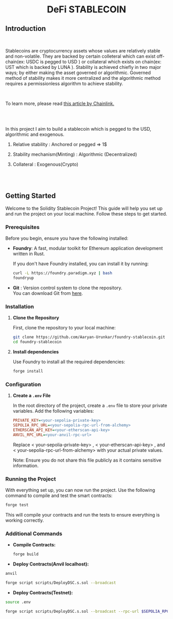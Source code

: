 # <p align=center >DeFi STABLECOIN</p>
## Introduction
<br>
<p >Stablecoins are cryptocurrency assets whose values are relatively stable and non-volatile. They are backed by certain colleteral which can exist off-chain(ex: USDC is pegged to USD ) or collateral which exists on chain(ex: UST which is backed by LUNA ). Stability is achieved chiefly in two major ways; by either making the asset governed or algorithmic. Governed method of stability makes it more centralized and the algorithmic method requires a permissionless algorithm to achieve stability. </p>
<br>
<p > To learn more, please read <a href="https://blog.chain.link/stablecoins-but-actually/"> this article by Chainlink.</a></p>
<br>
<br>
<p >In this project I aim to build a stablecoin which is pegged to the USD, algorithmic and exogenous.</p>

1. <p >Relative stability : Anchored or pegged => 1$</p>
2. <p >Stability mechanism(Minting) : Algorithmic (Decentralized)</p>
3. <p > Collateral : Exogenous(Crypto)</p>

<br>
<br>

## Getting Started

Welcome to the Solidity Stablecoin Project! This guide will help you set up and run the project on your local machine. Follow these steps to get started.

### Prerequisites

Before you begin, ensure you have the following installed:

- **Foundry**: A fast, modular toolkit for Ethereum application development written in Rust.

  If you don't have Foundry installed, you can install it by running:

  ```bash
  curl -L https://foundry.paradigm.xyz | bash
  foundryup
  ```
- **Git** : Version control system to clone the repository.
            <br>
            You can download Git from <a href="https://git-scm.com/">here</a>.

### Installation

1. **Clone the Repository**

   First, clone the repository to your local machine:

   ```bash
   git clone https://github.com/Aaryan-Urunkar/foundry-stablecoin.git
   cd foundry-stablecoin    
   ```
2. **Install dependencies**

    Use Foundry to install all the required dependencies:

    ```bash
    forge install
    ```

### Configuration

1. **Create a `.env` File**

   In the root directory of the project, create a `.env` file to store your private variables. Add the following variables:

   ```ini
   PRIVATE_KEY=<your-sepolia-private-key>
   SEPOLIA_RPC_URL=<your-sepolia-rpc-url-from-alchemy>
   ETHERSCAN_API_KEY=<your-etherscan-api-key>
   ANVIL_RPC_URL=<your-anvil-rpc-url>
   ```
   Replace < your-sepolia-private-key> , < your-etherscan-api-key> , and < your-sepolia-rpc-url-from-alchemy> with your actual private values.

   Note: Ensure you do not share this file publicly as it contains sensitive information.

### Running the Project

With everything set up, you can now run the project. Use the following command to compile and test the smart contracts:

```bash
forge test
```
This will compile your contracts and run the tests to ensure everything is working correctly.


### Additional Commands

- **Compile Contracts:**

  ```bash
  forge build
  ```

-  **Deploy Contracts(Anvil localhost):**

  ```bash
  anvil
  ```

  ```bash
  forge script scripts/DeployDSC.s.sol --broadcast
  ```

-  **Deploy Contracts(Testnet):**

  ```bash
  source .env
  ```

  ```bash
  forge script scripts/DeployDSC.s.sol --broadcast --rpc-url $SEPOLIA_RPC_URL --private-key $PRIVATE_KEY --verify --etherscan-api-key $ETHERSCAN_API_KEY
  ```






